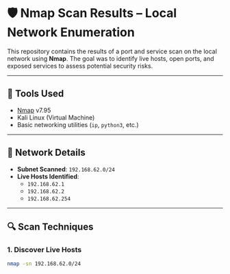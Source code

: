 # 🛡️ Nmap Scan Results – Local Network Enumeration

This repository contains the results of a port and service scan on the local network using **Nmap**. The goal was to identify live hosts, open ports, and exposed services to assess potential security risks.

---

## 🔧 Tools Used

- [Nmap](https://nmap.org) v7.95
- Kali Linux (Virtual Machine)
- Basic networking utilities (`ip`, `python3`, etc.)

---

## 📡 Network Details

- **Subnet Scanned**: `192.168.62.0/24`
- **Live Hosts Identified**:
  - `192.168.62.1`
  - `192.168.62.2`
  - `192.168.62.254`

---

## 🔍 Scan Techniques

### 1. Discover Live Hosts
```bash
nmap -sn 192.168.62.0/24
